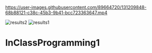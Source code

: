 

https://user-images.githubusercontent.com/89664720/131209848-68b88121-c38c-45b3-9b41-bcc723363647.mp4



![results2](https://user-images.githubusercontent.com/89664720/131208387-bddbb16f-717e-4f55-84f6-254f9a20ebf6.png)
![results1](https://user-images.githubusercontent.com/89664720/131208388-b79ad2ca-be01-4af2-bc9d-43c6f7cd1318.png)

# InClassProgramming1
